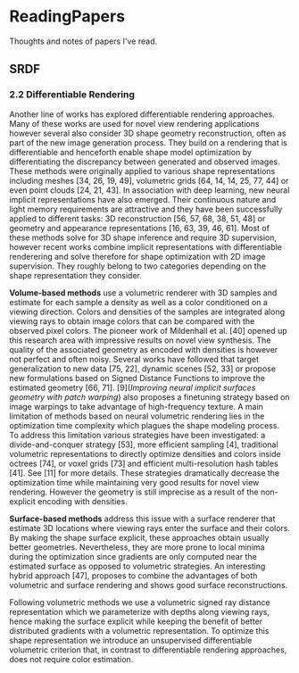 # ReadingPapers
Thoughts and notes of papers I've read.

## SRDF
### 2.2 Differentiable Rendering
<p>Another line of works has explored differentiable rendering approaches. Many of these works are used for novel view rendering applications however several also consider 3D shape geometry reconstruction, often as part of the new image generation process. They build on a rendering that is differentiable and henceforth enable shape model optimization by differentiating the discrepancy between generated and observed images. These methods were originally applied to various shape representations including meshes [34, 26, 19, 49], volumetric grids [64, 14, 14, 25, 77, 44] or even point clouds [24, 21, 43]. In association with deep learning, new neural implicit representations have also emerged. Their continuous nature and light memory requirements are attractive and they have been successfully applied to different tasks: 3D reconstruction [56, 57, 68, 38, 51, 48] or geometry and appearance representations [16, 63, 39, 46, 61]. Most of these methods solve for 3D shape inference and require 3D supervision, however recent works combine implicit representations with differentiable renderering and solve therefore for shape optimization with 2D image supervision. They roughly belong to two categories depending on the shape representation they consider.</p>
<p><b>Volume-based methods</b> use a volumetric renderer with 3D samples and estimate for each sample a density as well as a color conditioned on a viewing direction. Colors and densities of the samples are integrated along viewing rays to obtain image colors that can be compared with the observed pixel colors. The pioneer work of Mildenhall et al. [40] opened up this research area with impressive results on novel view synthesis. The quality of the associated geometry as encoded with densities is however not perfect and often noisy. Several works have followed that target generalization to new data [75, 22], dynamic scenes [52, 33] or propose new formulations based on Signed Distance Functions to improve the estimated geometry [66, 71]. [9](<i>Improving neural implicit surfaces geometry with patch warping</i>) also proposes a finetuning strategy based on image warpings to take advantage of high-frequency texture. A main limitation of methods based on neural volumetric rendering lies in the optimization time complexity which plagues the shape modeling process. To address this limitation various strategies have been investigated: a divide-and-conquer strategy [53], more efficient sampling [4], traditional volumetric representations to directly optimize densities and colors inside octrees [74], or voxel grids [73] and efficient multi-resolution hash tables [41]. See [11] for more details. These strategies dramatically decrease the optimization time while maintaining very good results for novel view rendering. However the geometry is still imprecise as a result of the non-explicit encoding with densities.</p>
<p><b>Surface-based methods</b> address this issue with a surface renderer that estimate 3D locations where viewing rays enter the surface and their colors. By making the shape surface explicit, these approaches obtain usually better geometries. Nevertheless, they are more prone to local minima during the optimization since gradients are only computed near the estimated surface as opposed to volumetric strategies. An interesting hybrid approach [47], proposes to combine the advantages of both volumetric and surface rendering and shows good surface reconstructions.</p>
<p>Following volumetric methods we use a volumetric signed ray distance representation which we parameterize with depths along viewing rays, hence making the surface explicit while keeping the benefit of better distributed gradients with a volumetric representation. To optimize this shape representation we introduce an unsupervised differentiable volumetric criterion that, in contrast to differentiable rendering approaches, does not require color estimation.</p>
